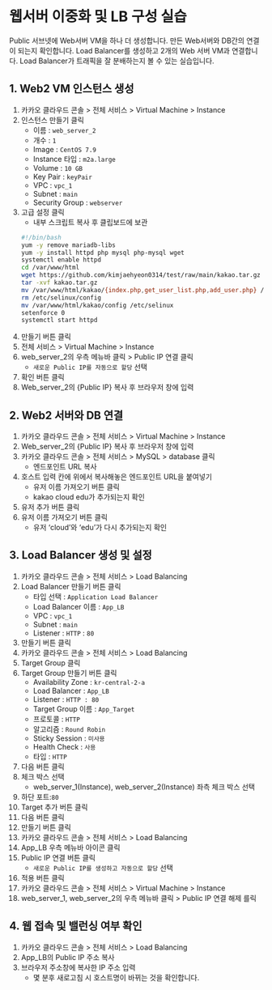 # 웹서버 이중화 및 LB 구성 실습

Public 서브넷에 Web서버 VM을 하나 더 생성합니다. 만든 Web서버와 DB간의 연결이 되는지 확인합니다.
 Load Balancer를 생성하고 2개의 Web 서버 VM과 연결합니다. Load Balancer가 트래픽을 잘 분배하는지 볼 수 있는 실습입니다.

## 1. Web2 VM 인스턴스 생성


1. 카카오 클라우드 콘솔 > 전체 서비스 > Virtual Machine > Instance
2. 인스턴스 만들기 클릭
     - 이름 : `web_server_2`
     - 개수 : `1`
     - Image : `CentOS 7.9`
     - Instance 타입 : `m2a.large`
     - Volume : `10 GB`
     - Key Pair : `keyPair`
     - VPC : `vpc_1`
     - Subnet : `main`
     - Security Group : `webserver`
3. 고급 설정 클릭
     - 내부 스크립트 복사 후 클립보드에 보관
     ```bash
     #!/bin/bash
     yum -y remove mariadb-libs
     yum -y install httpd php mysql php-mysql wget 
     systemctl enable httpd
     cd /var/www/html
     wget https://github.com/kimjaehyeon0314/test/raw/main/kakao.tar.gz -O kakao.tar.gz
     tar -xvf kakao.tar.gz
     mv /var/www/html/kakao/{index.php,get_user_list.php,add_user.php} /var/www/html/
     rm /etc/selinux/config
     mv /var/www/html/kakao/config /etc/selinux
     setenforce 0
     systemctl start httpd
     ```
4. 만들기 버튼 클릭
5. 전체 서비스 > Virtual Machine > Instance
6. web_server_2의 우측 메뉴바 클릭 > Public IP 연결 클릭
     - `새로운 Public IP를 자동으로 할당` 선택
7. 확인 버튼 클릭
8. Web_server_2의 {Public IP} 복사 후 브라우저 창에 입력

## 2. Web2 서버와 DB 연결


1. 카카오 클라우드 콘솔 > 전체 서비스 > Virtual Machine > Instance
2. Web_server_2의 {Public IP} 복사 후 브라우저 창에 입력
3. 카카오 클라우드 콘솔 > 전체 서비스 > MySQL > database 클릭
     - 엔드포인트 URL 복사
4. 호스트 입력 칸에 위에서 복사해놓은 엔드포인트 URL을 붙여넣기
     - 유저 이름 가져오기 버튼 클릭
     - kakao cloud edu가 추가되는지 확인
5. 유저 추가 버튼 클릭
6. 유저 이름 가져오기 버튼 클릭
     - 유저 ‘cloud’와 ‘edu’가 다시 추가되는지 확인

## 3. Load Balancer 생성 및 설정


1. 카카오 클라우드 콘솔 > 전체 서비스 > Load Balancing
2. Load Balancer 만들기 버튼 클릭
     - 타입 선택 : `Application Load Balancer`
     - Load Balancer 이름 : `App_LB`
     - VPC : `vpc_1`
     - Subnet : `main`
     - Listener : `HTTP` : `80`
3. 만들기 버튼 클릭
4. 카카오 클라우드 콘솔 > 전체 서비스 > Load Balancing
5. Target Group 클릭
6. Target Group 만들기 버튼 클릭
     - Availability Zone : `kr-central-2-a`
     - Load Balancer : `App_LB`
     - Listener : `HTTP : 80`
     - Target Group 이름 : `App_Target`
     - 프로토콜 : `HTTP`
     - 알고리즘 : `Round Robin`
     - Sticky Session : `미사용`
     - Health Check : `사용`
     - 타입 : `HTTP`
7. 다음 버튼 클릭
8. 체크 박스 선택
     - web_server_1(Instance), web_server_2(Instance) 좌측 체크 박스 선택
9. 하단 포트:`80`
10. Target 추가 버튼 클릭
11. 다음 버튼 클릭
12. 만들기 버튼 클릭
13. 카카오 클라우드 콘솔 > 전체 서비스 > Load Balancing
14. App_LB 우측 메뉴바 아이콘 클릭
15. Public IP 연결 버튼 클릭
     - `새로운 Public IP를 생성하고 자동으로 할당` 선택
16. 적용 버튼 클릭
17. 카카오 클라우드 콘솔 > 전체 서비스 > Virtual Machine > Instance
18. web_server_1, web_server_2의 우측 메뉴바 클릭 > Public IP 연결 해제 를릭

## 4. 웹 접속 및 밸런싱 여부 확인


1. 카카오 클라우드 콘솔 > 전체 서비스 > Load Balancing
2. App_LB의 Public IP 주소 복사
3. 브라우저 주소창에 복사한 IP 주소 입력
     - 몇 분후 새로고침 시 호스트명이 바뀌는 것을 확인합니다.
